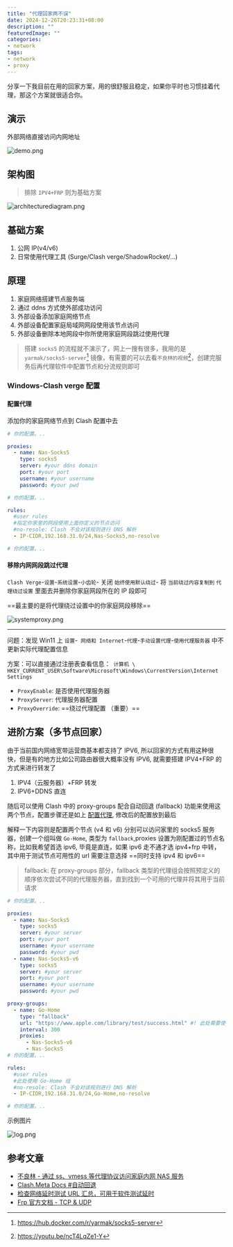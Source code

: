 ```yaml
---
title: "代理回家两不误"
date: 2024-12-26T20:23:31+08:00
description: ""
featuredImage: ""
categories:
- network
tags:
- network
- proxy
---
```


分享一下我目前在用的回家方案，用的很舒服且稳定，如果你平时也习惯挂着代理，那这个方案就很适合你。

## 演示

外部网络直接访问内网地址

![demo.png](./demo.png)

## 架构图

> 排除 `IPV4+FRP` 则为基础方案

![architecturediagram.png](./architecturediagram.png)

## 基础方案

1. 公网 IP(v4/v6)
2. 日常使用代理工具 (Surge/Clash verge/ShadowRocket/...)

## 原理

1. 家庭网络搭建节点服务端
2. 通过 ddns 方式使外部成功访问
3. 外部设备添加家庭网络节点
4. 外部设备配置家庭局域网网段使用该节点访问
5. 外部设备删除本地网段中你所使用家庭网段跳过使用代理

> 搭建 `socks5` 的流程就不演示了，网上一搜有很多，我用的是 `yarmak/socks5-server`[^1] 镜像，有需要的可以去看`不良林的视频`[^2]，创建完服务后再代理软件中配置节点和分流规则即可

### Windows-Clash verge 配置

#### 配置代理

添加你的家庭网络节点到 Clash 配置中去

```yml
# 你的配置。..

proxies:
  - name: Nas-Socks5
    type: socks5
    server: #your ddns domain
    port: #your port
    username: #your username
    password: #your pwd

# 你的配置。..

rules:
  #user rules
  #指定你家里的网段使用上面你定义的节点访问
  #no-resole: Clash 不会对该规则进行 DNS 解析
  - IP-CIDR,192.168.31.0/24,Nas-Socks5,no-resolve

# 你的配置。..
```

#### 移除内网网段跳过代理

`Clash Verge`-` 设置 `-` 系统设置 `-` 小齿轮 `- 关闭 ` 始终使用默认绕过 `- 将 ` 当前绕过内容复制到 ` ` 代理绕过设置 ` 里面去并删除你家庭网段所在的 IP 段即可

==最主要的是将代理绕过设置中的你家庭网段移除==

![systemproxy.png](systemproxy.png)

---

问题：发现 Win11 上 ` 设置 `-` 网络和 Internet`-` 代理 `-` 手动设置代理 `-` 使用代理服务器 ` 中不更新实际代理配置信息

方案：可以直接通过注册表查看信息：` 计算机 \ HKEY_CURRENT_USER\Software\Microsoft\Windows\CurrentVersion\Internet Settings`

- `ProxyEnable`: 是否使用代理服务器
- `ProxyServer`: 代理服务器配置
- `ProxyOverride`: ==绕过代理配置 （重要）==

## 进阶方案（多节点回家）

由于当前国内网络宽带运营商基本都支持了 IPV6, 所以回家的方式有用这种很快，但是有的地方比如公司路由器很大概率没有 IPV6, 就需要搭建 IPV4+FRP 的方式来进行转发了

1. IPV4（云服务器）+FRP 转发
2. IPV6+DDNS 直连

随后可以使用 Clash 中的 proxy-groups 配合自动回退 (fallback) 功能来使用这两个节点，配置步骤还是如上 [配置代理](#配置代理), 修改后的配置放到最后

解释一下内容则是配置两个节点 (v4 和 v6) 分别可以访问家里的 socks5 服务器，创建一个组叫做 `Go-Home`, 类型为 `fallback`,proxies 设置为刚配置过的节点名称，比如我希望首选 ipv6, 毕竟是直连，如果 ipv6 走不通才选 ipv4+frp 中转，其中用于测试节点可用性的 url 需要注意选择 ==同时支持 ipv4 和 ipv6==

> fallback: 在 proxy-groups 部分，fallback 类型的代理组会按照预定义的顺序依次尝试不同的代理服务器，直到找到一个可用的代理并将其用于当前请求

```yml
# 你的配置。..

proxies:
  - name: Nas-Socks5
    type: socks5
    server: #your server
    port: #your port
    username: #your username
    password: #your pwd
  - name: Nas-Socks5-v6
    type: socks5
    server: #your server
    port: #your port
    username: #your username
    password: #your pwd

proxy-groups:
  - name: Go-Home
    type: "fallback"
    url: "https://www.apple.com/library/test/success.html" #! 此处需要使用同时支持 ipv4、ipv6 的测试 url
    interval: 300
    proxies:
      - Nas-Socks5-v6
      - Nas-Socks5
# 你的配置。..

rules:
  #user rules
  #此处使用 Go-Home 组
  #no-resole: Clash 不会对该规则进行 DNS 解析
  - IP-CIDR,192.168.31.0/24,Go-Home,no-resolve

# 你的配置。..
```

示例图片

![log.png](log.png)

## 参考文章

- [不良林 - 通过 ss、vmess 等代理协议访问家庭内网 NAS 服务](https://bulianglin.com/archives/gohome.html)
- [Clash.Meta Docs #自动回退](https://hokoory.github.io/clash-mate-doc/config/proxy-groups/fallback/#_2)
- [检查网络延时测试 URL 汇总，可用于软件测试延时](https://blog.baicai.me/article/2023/urltest-urltest/)
- [Frp 官方文档 - TCP & UDP](https://gofrp.org/zh-cn/docs/features/tcp-udp/)

[^1]: https://hub.docker.com/r/yarmak/socks5-server
[^2]: https://youtu.be/ncT4LqZe1-Y

